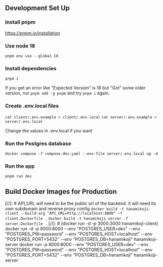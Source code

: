 ## Development Set Up

### Install pnpm
https://pnpm.io/installation

### Use node 18
`pnpm env use --global 18`

### Install dependencies
`pnpm i`

If you get an error like "Expected Version" is 18 but "Got" some older version, run `pnpm add -g pnpm` and try `pnpm i` again.

### Create .env.local files
`cat client/.env.example > client/.env.local`
`cat server/.env.example > server/.env.local`

Change the values in .env.local if you want

### Run the Postgres database

`docker compose -f compose.dev.yaml --env-file server/.env.local up -d`

### Run the app

`pnpm run dev`

## Build Docker Images for Production

[//]: # API_URL will need to be the public url of the backend. it will need its own subdomain and reverse proxy config
`docker build -t hanamikoji-client --build-arg "API_URL=http://localhost:8000" -f client.Dockerfile .`
`docker build -t hanamikoji-server -f server.Dockerfile .`
[//]: # (docker run -d -p 3000:3000 hanamikoji-client)
docker run -d -p 8000:8000 --env "POSTGRES_USER=dev" --env "POSTGRES_PW=password" --env "POSTGRES_HOST=localhost" --env "POSTGRES_PORT=5432" --env "POSTGRES_DB=hanamikoji" hanamikoji-server
docker run -p 8000:8000 --env "POSTGRES_USER=dev" --env "POSTGRES_PW=password" --env "POSTGRES_HOST=localhost" --env "POSTGRES_PORT=5432" --env "POSTGRES_DB=hanamikoji" hanamikoji-server
